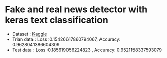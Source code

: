 # Fake and real news detector with keras text classification
* Dataset : [Kaggle](https://www.kaggle.com/clmentbisaillon/fake-and-real-news-dataset) 
* Trian data : Loss :0.15426617860794067, Accuracy: 0.9628041386604309
* Test  data : Loss :0.185619056224823  , Accuracy: 0.9521158337593079
